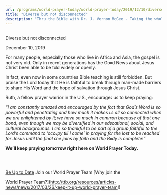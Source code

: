 ```yaml
---
url: /programs/world-prayer-today/world-prayer-today/2019/12/10/diverse-but-not-disconnected
title: "Diverse but not disconnected"
description: "Thru the Bible with Dr. J. Vernon McGee - Taking the whole Word to the whole world"
---
```







## 
 Diverse but not disconnected


December 10, 2019




For many people, especially those who live in Africa and Asia, the gospel is not very old. Only in recent generations has the Good News about Jesus Christ been able to be told widely or openly. 


In fact, even now in some countries Bible teaching is still forbidden. But praise the Lord today that He is faithful to break through man-made barriers to share His Word and the hope of salvation through Jesus Christ. 


Ruth, a fellow prayer warrior in the U.S., encourages us to keep praying: 


*“I am constantly amazed and encouraged by the fact that God’s Word is so powerful and penetrating and how much it makes us all so connected when we are enlightened by it; we have so much in common because of that one bond, even though we may be diversified in our educational, social, and cultural backgrounds. I am so thankful to be part of a group faithful to the Lord’s command to ‘occupy till I come’ in praying for the lost to be reached for Jesus until the final one joins by faith and the Body is complete!”* 


**We’ll keep praying tomorrow right here on World Prayer Today.**


 







## 




[Be Up to Date](http://feeds.feedburner.com/WorldPrayerToday "World Prayer Today RSS Feed")
Join our World Prayer Team
[Why join the  

World Prayer Team?](http://ttb.org/resources/articles-news/news/2017/03/26/keep-it-up-world-prayer-team!)




